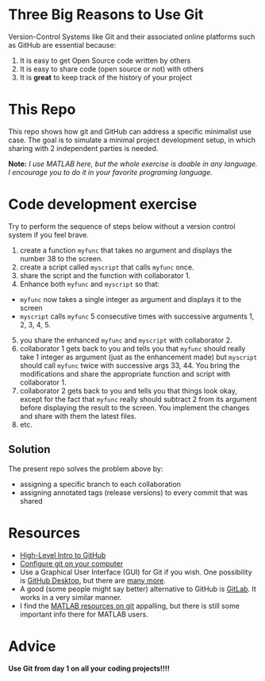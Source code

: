 # Three Big Reasons to Use Git 
Version-Control Systems like Git and their associated online platforms such as GitHub are essential because:
1. It is easy to get Open Source code written by others
2. It is easy to share code (open source or not) with others
3. It is **great** to keep track of the history of your project

# This Repo
This repo shows how git and GitHub can address a specific minimalist use case. The goal is to simulate a minimal project development setup, in which sharing with 2 independent parties is needed.

**Note:** _I use MATLAB here, but the whole exercise is doable in any language. I encourage you to do it in your favorite programing language._

# Code development exercise
Try to perform the sequence of steps below without a version control system if you feel brave. 

1. create a function `myfunc` that takes no argument and displays the number 38 to the screen.
2. create a script called `myscript` that calls `myfunc` once.
3. share the script and the function with collaborator 1.
4. Enhance both `myfunc` and `myscript` so that:  
  - `myfunc` now takes a single integer as argument and displays it to the screen
  - `myscript` calls `myfunc` 5 consecutive times with successive arguments 1, 2, 3, 4, 5.
5. you share the enhanced `myfunc` and `myscript` with collaborator 2.
6. collaborator 1 gets back to you and tells you that `myfunc` should really take 1 integer as argument (just as the enhancement made) but `myscript` should call `myfunc` twice with successive args 33, 44. You bring the modifications and share the appropriate function and script with collaborator 1.
7. collaborator 2 gets back to you and tells you that things look okay, except for the fact that `myfunc` really should subtract 2 from its argument before displaying the result to the screen. You implement the changes and share with them the latest files.
8. etc.

## Solution
The present repo solves the problem above by:
- assigning a specific branch to each collaboration
- assigning annotated tags (release versions) to every commit that was shared

# Resources
- [High-Level Intro to GitHub](https://youtu.be/w3jLJU7DT5E)
- [Configure git on your computer](https://help.github.com/en/github/getting-started-with-github/set-up-git)
- Use a Graphical User Interface (GUI) for Git if you wish. One possibility is [GitHub Desktop](https://help.github.com/en/desktop), but there are [many more](https://www.thewindowsclub.com/git-gui-clients-for-windows).
- A good (some people might say better) alternative to GitHub is [GitLab](https://about.gitlab.com/). It works in a very similar manner.
- I find the [MATLAB resources on git](https://www.mathworks.com/help/matlab/matlab_prog/set-up-git-source-control.html) appalling, but there is still some important info there for MATLAB users.

# Advice
__**Use Git from day 1 on all your coding projects!!!!**__
